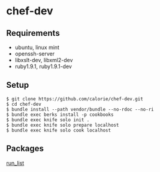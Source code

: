 chef-dev
========

## Requirements

- ubuntu, linux mint
- openssh-server
- libxslt-dev, libxml2-dev
- ruby1.9.1, ruby1.9.1-dev

## Setup

```
$ git clone https://github.com/calorie/chef-dev.git
$ cd chef-dev
$ bundle install --path vendor/bundle --no-rdoc --no-ri
$ bundle exec berks install -p cookbooks
$ bundle exec knife solo init .
$ bundle exec knife solo prepare localhost
$ bundle exec knife solo cook localhost
```

## Packages

[run_list](https://github.com/calorie/chef-dev/blob/master/roles/dev.rb)
